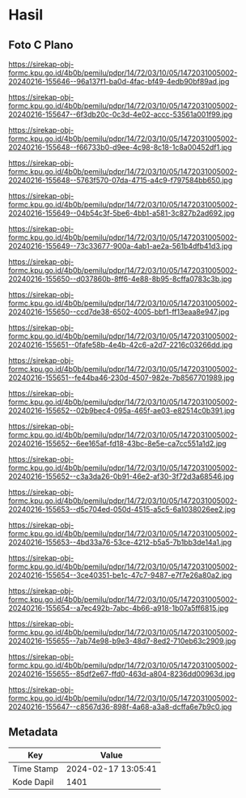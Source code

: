 # Hasil

## Foto C Plano

https://sirekap-obj-formc.kpu.go.id/4b0b/pemilu/pdpr/14/72/03/10/05/1472031005002-20240216-155646--96a137f1-ba0d-4fac-bf49-4edb90bf89ad.jpg

https://sirekap-obj-formc.kpu.go.id/4b0b/pemilu/pdpr/14/72/03/10/05/1472031005002-20240216-155647--6f3db20c-0c3d-4e02-accc-53561a001f99.jpg

https://sirekap-obj-formc.kpu.go.id/4b0b/pemilu/pdpr/14/72/03/10/05/1472031005002-20240216-155648--f66733b0-d9ee-4c98-8c18-1c8a00452df1.jpg

https://sirekap-obj-formc.kpu.go.id/4b0b/pemilu/pdpr/14/72/03/10/05/1472031005002-20240216-155648--5763f570-07da-4715-a4c9-f797584bb650.jpg

https://sirekap-obj-formc.kpu.go.id/4b0b/pemilu/pdpr/14/72/03/10/05/1472031005002-20240216-155649--04b54c3f-5be6-4bb1-a581-3c827b2ad692.jpg

https://sirekap-obj-formc.kpu.go.id/4b0b/pemilu/pdpr/14/72/03/10/05/1472031005002-20240216-155649--73c33677-900a-4ab1-ae2a-561b4dfb41d3.jpg

https://sirekap-obj-formc.kpu.go.id/4b0b/pemilu/pdpr/14/72/03/10/05/1472031005002-20240216-155650--d037860b-8ff6-4e88-8b95-8cffa0783c3b.jpg

https://sirekap-obj-formc.kpu.go.id/4b0b/pemilu/pdpr/14/72/03/10/05/1472031005002-20240216-155650--ccd7de38-6502-4005-bbf1-ff13eaa8e947.jpg

https://sirekap-obj-formc.kpu.go.id/4b0b/pemilu/pdpr/14/72/03/10/05/1472031005002-20240216-155651--0fafe58b-4e4b-42c6-a2d7-2216c03266dd.jpg

https://sirekap-obj-formc.kpu.go.id/4b0b/pemilu/pdpr/14/72/03/10/05/1472031005002-20240216-155651--fe44ba46-230d-4507-982e-7b8567701989.jpg

https://sirekap-obj-formc.kpu.go.id/4b0b/pemilu/pdpr/14/72/03/10/05/1472031005002-20240216-155652--02b9bec4-095a-465f-ae03-e82514c0b391.jpg

https://sirekap-obj-formc.kpu.go.id/4b0b/pemilu/pdpr/14/72/03/10/05/1472031005002-20240216-155652--6ee165af-fd18-43bc-8e5e-ca7cc551a1d2.jpg

https://sirekap-obj-formc.kpu.go.id/4b0b/pemilu/pdpr/14/72/03/10/05/1472031005002-20240216-155652--c3a3da26-0b91-46e2-af30-3f72d3a68546.jpg

https://sirekap-obj-formc.kpu.go.id/4b0b/pemilu/pdpr/14/72/03/10/05/1472031005002-20240216-155653--d5c704ed-050d-4515-a5c5-6a1038026ee2.jpg

https://sirekap-obj-formc.kpu.go.id/4b0b/pemilu/pdpr/14/72/03/10/05/1472031005002-20240216-155653--4bd33a76-53ce-4212-b5a5-7b1bb3de14a1.jpg

https://sirekap-obj-formc.kpu.go.id/4b0b/pemilu/pdpr/14/72/03/10/05/1472031005002-20240216-155654--3ce40351-be1c-47c7-9487-e7f7e26a80a2.jpg

https://sirekap-obj-formc.kpu.go.id/4b0b/pemilu/pdpr/14/72/03/10/05/1472031005002-20240216-155654--a7ec492b-7abc-4b66-a918-1b07a5ff6815.jpg

https://sirekap-obj-formc.kpu.go.id/4b0b/pemilu/pdpr/14/72/03/10/05/1472031005002-20240216-155655--7ab74e98-b9e3-48d7-8ed2-710eb63c2909.jpg

https://sirekap-obj-formc.kpu.go.id/4b0b/pemilu/pdpr/14/72/03/10/05/1472031005002-20240216-155655--85df2e67-ffd0-463d-a804-8236dd00963d.jpg

https://sirekap-obj-formc.kpu.go.id/4b0b/pemilu/pdpr/14/72/03/10/05/1472031005002-20240216-155647--c8567d36-898f-4a68-a3a8-dcffa6e7b9c0.jpg


## Metadata

| Key        | Value               |
| ---------- | ------------------- |
| Time Stamp | 2024-02-17 13:05:41 |
| Kode Dapil | 1401                |



